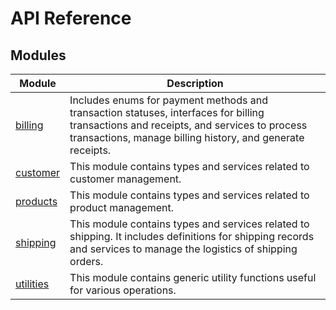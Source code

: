 # API Reference

## Modules

| Module | Description |
| ------ | ------ |
| [billing](billing/index.md) | Includes enums for payment methods and transaction statuses, interfaces for billing transactions and receipts, and services to process transactions, manage billing history, and generate receipts. |
| [customer](customer/index.md) | This module contains types and services related to customer management. |
| [products](products/index.md) | This module contains types and services related to product management. |
| [shipping](shipping/index.md) | This module contains types and services related to shipping. It includes definitions for shipping records and services to manage the logistics of shipping orders. |
| [utilities](utilities/index.md) | This module contains generic utility functions useful for various operations. |
